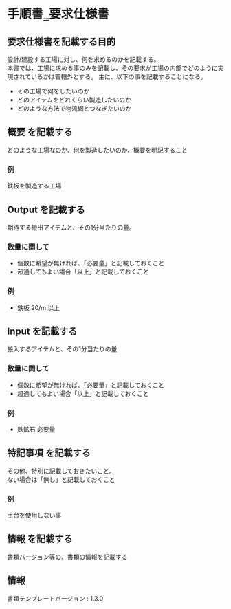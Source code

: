# 手順書‗要求仕様書

## 要求仕様書を記載する目的
設計/建設する工場に対し、何を求めるのかを記載する。  
本書では、工場に求める事のみを記載し、その要求が工場の内部でどのように実現されているかは管轄外とする。
主に、以下の事を記載することになる。
- その工場で何をしたいのか
- どのアイテムをどれくらい製造したいのか
- どのような方法で物流網とつなぎたいのか

## 概要 を記載する
どのような工場なのか、何を製造したいのか、概要を明記すること

### 例  
鉄板を製造する工場

## Output を記載する
期待する搬出アイテムと、その1分当たりの量。  
### 数量に関して
- 個数に希望が無ければ、「必要量」と記載しておくこと
- 超過してもよい場合「以上」と記載しておくこと

### 例  
- 鉄板 20/m 以上

## Input を記載する
搬入するアイテムと、その1分当たりの量  
### 数量に関して
- 個数に希望が無ければ、「必要量」と記載しておくこと
- 超過してもよい場合「以上」と記載しておくこと

### 例  
- 鉄鉱石 必要量

## 特記事項 を記載する
その他、特別に記載しておきたいこと。  
ない場合は「無し」と記載しておくこと

### 例  
土台を使用しない事

## 情報 を記載する
書類バージョン等の、書類の情報を記載する


## 情報
書類テンプレートバージョン : 1.3.0